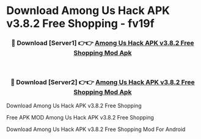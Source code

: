 # Download Among Us Hack APK v3.8.2 Free Shopping - fv19f



<div align="center">
<h3>🔴 Download [Server1] 👉👉 <a href="https://momento.my/?title=Among_Us_Hack_APK_v3.8.2_Free_Shopping">Among Us Hack APK v3.8.2 Free Shopping Mod Apk</a></h3><br>

<h3>🔴 Download [Server2] 👉👉 <a href="https://momento.my/?title=Among_Us_Hack_APK_v3.8.2_Free_Shopping">Among Us Hack APK v3.8.2 Free Shopping Mod Apk</a></h3>
</div>



Download Among Us Hack APK v3.8.2 Free Shopping 

Free APK MOD Among Us Hack APK v3.8.2 Free Shopping 

Download Among Us Hack APK v3.8.2 Free Shopping Mod For Android
